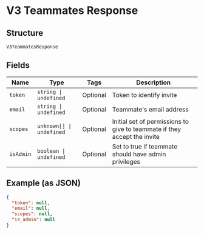 
# V3 Teammates Response

## Structure

`V3TeammatesResponse`

## Fields

| Name | Type | Tags | Description |
|  --- | --- | --- | --- |
| `token` | `string \| undefined` | Optional | Token to identify invite |
| `email` | `string \| undefined` | Optional | Teammate's email address |
| `scopes` | `unknown[] \| undefined` | Optional | Initial set of permissions to give to teammate if they accept the invite |
| `isAdmin` | `boolean \| undefined` | Optional | Set to true if teammate should have admin privileges |

## Example (as JSON)

```json
{
  "token": null,
  "email": null,
  "scopes": null,
  "is_admin": null
}
```

